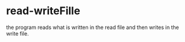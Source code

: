 # read-writeFille

the program reads what is written in the read file and then writes in the write file.
